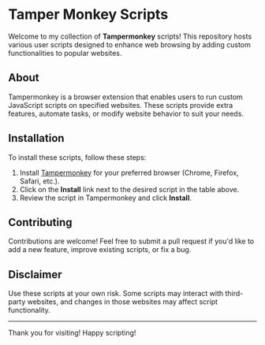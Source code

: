 # Tamper Monkey Scripts

Welcome to my collection of **Tampermonkey** scripts! This repository hosts various user scripts designed to enhance web browsing by adding custom functionalities to popular websites.

## About

Tampermonkey is a browser extension that enables users to run custom JavaScript scripts on specified websites. These scripts provide extra features, automate tasks, or modify website behavior to suit your needs.


## Installation

To install these scripts, follow these steps:

1. Install [Tampermonkey](https://www.tampermonkey.net/) for your preferred browser (Chrome, Firefox, Safari, etc.).
2. Click on the **Install** link next to the desired script in the table above.
3. Review the script in Tampermonkey and click **Install**.

## Contributing

Contributions are welcome! Feel free to submit a pull request if you'd like to add a new feature, improve existing scripts, or fix a bug. 

## Disclaimer

Use these scripts at your own risk. Some scripts may interact with third-party websites, and changes in those websites may affect script functionality.

---

Thank you for visiting! Happy scripting!
